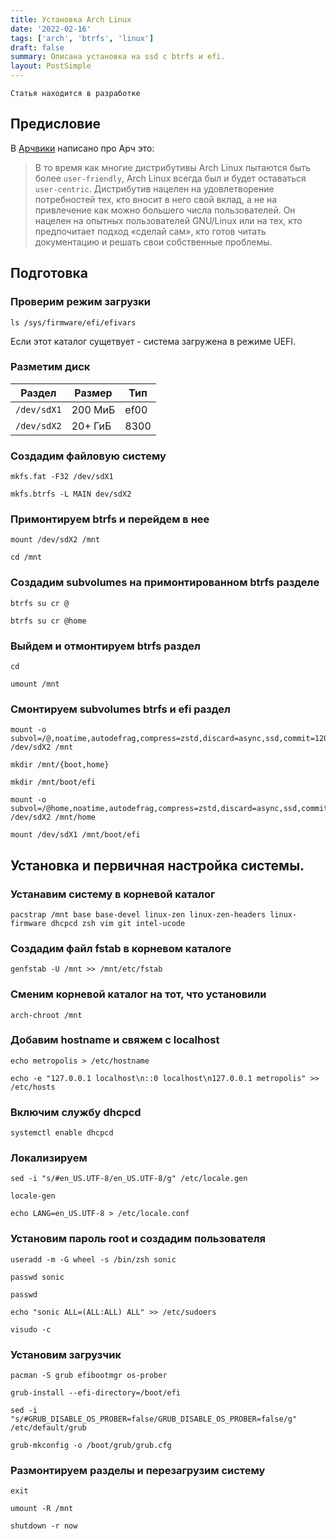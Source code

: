 ```yaml
---
title: Установка Arch Linux
date: '2022-02-16'
tags: ['arch', 'btrfs', 'linux']
draft: false
summary: Описана установка на ssd с btrfs и efi.
layout: PostSimple
---
```


`Статья находится в разработке`

<TOCInline toc={props.toc} exclude="Overview"/>

## Предисловие


В [Арчвики](https://wiki.archlinux.org/title/Arch_Linux#User_centrality) написано про Арч это:
>В то время как многие дистрибутивы Arch Linux пытаются быть более `user-friendly`, Arch Linux всегда был и будет оставаться `user-centric`. Дистрибутив нацелен на удовлетворение потребностей тех, кто вносит в него свой вклад, а не на привлечение как можно большего числа пользователей. Он нацелен на опытных пользователей GNU/Linux или на тех, кто предпочитает подход «сделай сам», кто готов читать документацию и решать свои собственные проблемы.


## Подготовка


### Проверим режим загрузки

```
ls /sys/firmware/efi/efivars
```
Если этот каталог сущетвует - система загружена в режиме UEFI.

### Разметим диск

| Раздел    | Размер  | Тип  |
|-----------|---------|------|
|`/dev/sdX1`| 200 МиБ | ef00 |
|`/dev/sdX2`| 20+ ГиБ | 8300 |

### Создадим файловую систему

```
mkfs.fat -F32 /dev/sdX1
```
```
mkfs.btrfs -L MAIN dev/sdX2
```

### Примонтируем btrfs и перейдем в нее

```
mount /dev/sdX2 /mnt
```
```
cd /mnt
```

### Создадим subvolumes на примонтированном btrfs разделе

```
btrfs su cr @
```
```
btrfs su cr @home
```

### Выйдем и отмонтируем btrfs раздел

```
cd
```
```
umount /mnt
```
### Смонтируем subvolumes btrfs и efi раздел

```
mount -o subvol=/@,noatime,autodefrag,compress=zstd,discard=async,ssd,commit=120  /dev/sdX2 /mnt
```
```
mkdir /mnt/{boot,home}
```
```
mkdir /mnt/boot/efi
```
```
mount -o subvol=/@home,noatime,autodefrag,compress=zstd,discard=async,ssd,commit=120 /dev/sdX2 /mnt/home
```
```
mount /dev/sdX1 /mnt/boot/efi
```

## Установка и первичная настройка системы.


### Устанавим систему в корневой каталог
```
pacstrap /mnt base base-devel linux-zen linux-zen-headers linux-firmware dhcpcd zsh vim git intel-ucode
```
### Создадим файл fstab в корневом каталоге
```
genfstab -U /mnt >> /mnt/etc/fstab
```
### Сменим корневой каталог на тот, что установили
```
arch-chroot /mnt
```
### Добавим hostname и свяжем с localhost
```
echo metropolis > /etc/hostname
```
```
echo -e "127.0.0.1 localhost\n::0 localhost\n127.0.0.1 metropolis" >> /etc/hosts
```
### Включим службу dhcpcd
```
systemctl enable dhcpcd
```
### Локализируем
```
sed -i "s/#en_US.UTF-8/en_US.UTF-8/g" /etc/locale.gen
```
```
locale-gen
```
```
echo LANG=en_US.UTF-8 > /etc/locale.conf
```
### Установим пароль root и создадим пользователя
```
useradd -m -G wheel -s /bin/zsh sonic
```
```
passwd sonic
```
```
passwd
```
```
echo "sonic ALL=(ALL:ALL) ALL" >> /etc/sudoers
```
```
visudo -c
```
### Установим загрузчик
```
pacman -S grub efibootmgr os-prober
```
```
grub-install --efi-directory=/boot/efi
```
```
sed -i "s/#GRUB_DISABLE_OS_PROBER=false/GRUB_DISABLE_OS_PROBER=false/g" /etc/default/grub
```
```
grub-mkconfig -o /boot/grub/grub.cfg
```
### Размонтируем разделы и перезагрузим систему
```
exit
```
```
umount -R /mnt
```
```
shutdown -r now
```
